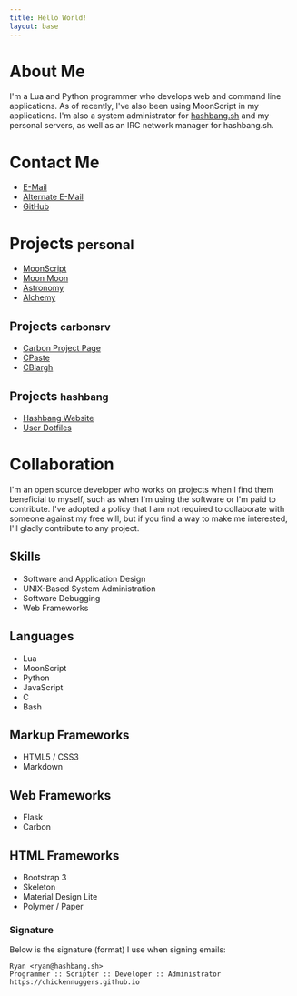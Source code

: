 ```yaml
---
title: Hello World!
layout: base
---
```


# About Me

I'm a Lua and Python programmer who develops web and command line applications.
As of recently, I've also been using MoonScript in my applications. I'm also
a system administrator for [hashbang.sh](https://hashbang.sh) and my personal
servers, as well as an IRC network manager for hashbang.sh.

# Contact Me

* [E-Mail](mailto:charles@hashbang.sh)
* [Alternate E-Mail](mailto:charlesh2016@usd402.com)
* [GitHub](https://github.com/ChickenNuggers)

# Projects <small>personal</small>

 * [MoonScript](https://github.com/ChickenNuggers/moonscript)
 * [Moon Moon](https://github.com/ChickenNuggers/Moon-Moon)
 * [Astronomy](https://github.com/ChickenNuggers/Astronomy)
 * [Alchemy](https://github.com/ChickenNuggers/Alchemy)

## Projects <small>carbonsrv</small>

 * [Carbon Project Page](https://github.com/carbonsrv)
 * [CPaste](https://github.com/carbonsrv/cpaste)
 * [CBlargh](https://github.com/carbonsrv/cblargh)

## Projects <small>hashbang</small>

 * [Hashbang Website](https://hashbang.sh)
 * [User Dotfiles](https://github.com/hashbang/dotfiles)

# Collaboration

I'm an open source developer who works on projects when I find them beneficial
to myself, such as when I'm using the software or I'm paid to contribute. I've
adopted a policy that I am not required to collaborate with someone against my
free will, but if you find a way to make me interested, I'll gladly contribute
to any project.

## Skills

 * Software and Application Design
 * UNIX-Based System Administration
 * Software Debugging
 * Web Frameworks

## Languages

 * Lua
 * MoonScript
 * Python
 * JavaScript
 * C
 * Bash

## Markup Frameworks

 * HTML5 / CSS3
 * Markdown

## Web Frameworks

 * Flask
 * Carbon

## HTML Frameworks

 * Bootstrap 3
 * Skeleton
 * Material Design Lite
 * Polymer / Paper

### Signature

Below is the signature (format) I use when signing emails:

```
Ryan <ryan@hashbang.sh>
Programmer :: Scripter :: Developer :: Administrator
https://chickennuggers.github.io
```
